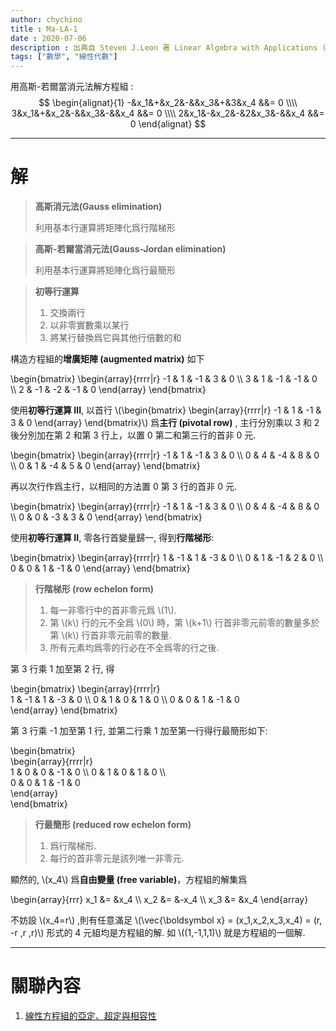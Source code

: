 ```yaml
---
author: chychino
title : Ma-LA-1
date : 2020-07-06
description : 出典自 Steven J.Leon 著 Linear Algebra with Applications (Ninth Edition) Page.16
tags: ["數學", "線性代數"]
---
```

用高斯-若爾當消元法解方程組 :
$$
\begin{alignat}{1}
-&x_1&+&x_2&-&&x_3&+&3&x_4 &&= 0 \\\\
3&x_1&+&x_2&-&&x_3&-&&x_4 &&= 0 \\\\
2&x_1&-&x_2&-&2&x_3&-&&x_4 &&= 0
\end{alignat} 
$$
<!--more-->
---

# 解
> **高斯消元法(Gauss elimination)**
>
> 利用基本行運算將矩陣化爲行階梯形

> **高斯-若爾當消元法(Gauss-Jordan elimination)**
>
> 利用基本行運算將矩陣化爲行最簡形

> **初等行運算**
>
> 1. 交換兩行
> 2. 以非零實數乘以某行
> 3. 將某行替換爲它與其他行倍數的和

構造方程組的**增廣矩陣 (augmented matrix)** 如下

\begin{bmatrix}
  \begin{array}{rrrr|r}
 -1 &  1 & -1 &  3 & 0 \\\\
  3 &  1 & -1 & -1 & 0 \\\\
  2 & -1 & -2 & -1 & 0
 \end{array}
 \end{bmatrix}

使用**初等行運算 III**, 以首行 \\(\begin{bmatrix} \begin{array}{rrrr|r} -1 & 1 & -1 & 3 & 0 \end{array} \end{bmatrix}\\) 爲**主行 (pivotal row)** , 主行分別乘以 3 和 2 後分別加在第 2 和第 3 行上，以置 0 第二和第三行的首非 0 元.

\begin{bmatrix}
  \begin{array}{rrrr|r}
 -1 &  1 & -1 &  3 & 0 \\\\
  0 &  4 & -4 &  8 & 0 \\\\
  0 &  1 & -4 &  5 & 0
 \end{array}
 \end{bmatrix}

再以次行作爲主行，以相同的方法置 0 第 3 行的首非 0 元.

\begin{bmatrix}
  \begin{array}{rrrr|r}
 -1 &  1 & -1 &  3 & 0 \\\\
  0 &  4 & -4 &  8 & 0 \\\\
  0 &  0 & -3 &  3 & 0
 \end{array}
 \end{bmatrix}

使用**初等行運算 II**, 零各行首變量歸一, 得到**行階梯形**: 

\begin{bmatrix}
  \begin{array}{rrrr|r}
 1 &  -1 & 1 &  -3 & 0 \\\\ 
  0 &  1 & -1 &  2 & 0 \\\\
  0 & 0 &  1 &  -1 & 0
 \end{array}
 \end{bmatrix}

> **行階梯形 (row echelon form)**
>
> 1. 每一非零行中的首非零元爲 \\(1\\).
> 2. 第 \\(k\\) 行的元不全爲 \\(0\\) 時，第 \\(k+1\\) 行首非零元前零的數量多於第 \\(k\\) 行首非零元前零的數量.
> 3. 所有元素均爲零的行必在不全爲零的行之後.

第 3 行乘 1 加至第 2 行, 得

\begin{bmatrix} 
\begin{array}{rrrr|r}  
1 &  -1 & 1 &  -3 & 0 \\\\
0 &  1 & 0 &  1 & 0 \\\\
0 & 0 &  1 &  -1 & 0  
\end{array} 
\end{bmatrix}

第 3 行乘 -1 加至第 1 行, 並第二行乘 1 加至第一行得行最簡形如下:

\begin{bmatrix}   
\begin{array}{rrrr|r}  
1 &  0 & 0 &  -1 & 0 \\\\
0 &  1 & 0 &  1 & 0 \\\\   
0 & 0 &  1 &  -1 & 0  
\end{array}  
\end{bmatrix}

> **行最簡形 (reduced row echelon form)**
>
> 1. 爲行階梯形.
> 2. 每行的首非零元是該列唯一非零元.

顯然的, \\(x_4\\) 爲**自由變量 (free variable)**，方程組的解集爲

\begin{array}{rrr}
x_1 &= &x_4 \\\\ 
x_2 &= &-x_4 \\\\
x_3 &= &x_4
\end{array}

不妨設 \\(x_4=r\\) ,則有任意滿足 \\(\vec{\boldsymbol x} = (x_1,x_2,x_3,x_4) = (r, -r ,r ,r)\\) 形式的 4 元組均是方程組的解. 如 \\((1,-1,1,1)\\) 就是方程組的一個解.

---

# 關聯內容
1. [線性方程組的亞定、超定與相容性](https://telegra.ph/%E7%B7%9A%E6%80%A7%E6%96%B9%E7%A8%8B%E7%B5%84%E7%9A%84%E4%BA%9E%E5%AE%9A%E8%B6%85%E5%AE%9A%E8%88%87%E7%9B%B8%E5%AE%B9%E6%80%A7-07-05)